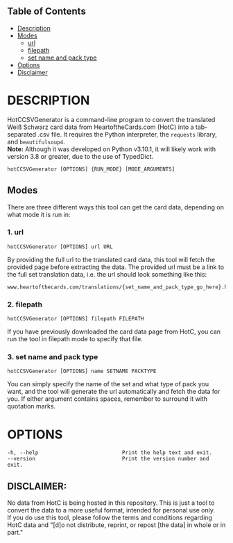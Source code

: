 ## Table of Contents
* [Description](#description)
* [Modes](#modes)
  * [url](#url)
  * [filepath](#filepath)
  * [set name and pack type](#set-name-and-pack-type)
* [Options](#options)
* [Disclaimer](#disclaimer)

# DESCRIPTION
HotCCSVGenerator is a command-line program to convert the translated Weiß Schwarz card data from HeartoftheCards.com (HotC) into a tab-separated .csv file. It requires the Python interpreter, the `requests` library, and `beautifulsoup4`\.  
**Note:** Although it was developed on Python v3.10.1, it will likely work with version 3.8 or greater, due to the use of TypedDict.

```
hotCCSVGenerator [OPTIONS] {RUN_MODE} [MODE_ARGUMENTS]
```

## Modes
There are three different ways this tool can get the card data, depending on what mode it is run in:

### 1. url
```
hotCCSVGenerator [OPTIONS] url URL
```
By providing the full url to the translated card data, this tool will fetch the provided page before extracting the data. The provided url must be a link to the full set translation data, i.e. the url should look something like this:
```
www.heartofthecards.com/translations/{set_name_and_pack_type_go_here}.html
```

### 2. filepath
```
hotCCSVGenerator [OPTIONS] filepath FILEPATH
```
If you have previously downloaded the card data page from HotC, you can run the tool in filepath mode to specify that file.
### 3. set name and pack type
```
hotCCSVGenerator [OPTIONS] name SETNAME PACKTYPE
```
You can simply specify the name of the set and what type of pack you want, and the tool will generate the url automatically and fetch the data for you. If either argument contains spaces, remember to surround it with quotation marks.

# OPTIONS
```
-h, --help                           Print the help text and exit.
--version                            Print the version number and exit.
```

## DISCLAIMER: 
No data from HotC is being hosted in this repository. This is just a tool to convert the data to a more useful format, intended for personal use only.  
If you do use this tool, please follow the terms and conditions regarding HotC data and "\[d]o not distribute, reprint, or repost \[the data] in whole or in part."
